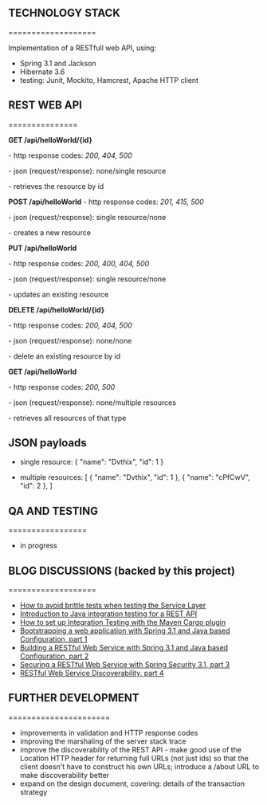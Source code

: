 
## TECHNOLOGY STACK
===================

Implementation of a RESTfull web API, using: 
* Spring 3.1 and Jackson
* Hibernate 3.6
* testing: Junit, Mockito, Hamcrest, Apache HTTP client



## REST WEB API
===============

**GET /api/helloWorld/{id}**

\-  http response codes: *200, 404, 500*

\- json (request/response): none/single resource

\- retrieves the resource by id


**POST /api/helloWorld**
\- http response codes: *201, 415, 500*

\- json (request/response): single resource/none

\- creates a new resource


**PUT /api/helloWorld**

\- http response codes: *200, 400, 404, 500*

\- json (request/response): single resource/none

\- updates an existing resource

**DELETE /api/helloWorld/{id}**

\- http response codes: *200, 404, 500*

\- json (request/response): none/none

\-  delete an existing resource by id


**GET /api/helloWorld**

\- http response codes: *200, 500*

\- json (request/response): none/multiple resources

\- retrieves all resources of that type



JSON payloads
-------------

- single resource:
{
    "name": "Dvthix",
    "id": 1
}

- multiple resources:
[    {
       "name": "Dvthix",
       "id": 1
    },
    {
       "name": "cPfCwV",
       "id": 2
    }, ]




## QA AND TESTING
=================

- in progress



## BLOG DISCUSSIONS (backed by this project)
===================

* [How to avoid brittle tests when testing the Service Layer](http://www.baeldung.com/2011/10/02/testing-the-service-layer/)
* [Introduction to Java integration testing for a REST API](http://www.baeldung.com/2011/10/13/integration-testing-a-rest-api/)
* [How to set up Integration Testing with the Maven Cargo plugin](http://www.baeldung.com/2011/10/16/how-to-set-up-integration-testing-with-the-maven-cargo-plugin/)
* [Bootstrapping a web application with Spring 3.1 and Java based Configuration, part 1](http://www.baeldung.com/2011/10/20/bootstraping-a-web-application-with-spring-3-1-and-java-based-configuration-part-1/)
* [Building a RESTful Web Service with Spring 3.1 and Java based Configuration, part 2](http://www.baeldung.com/2011/10/25/building-a-restful-web-service-with-spring-3-1-and-java-based-configuration-part-2/)
* [Securing a RESTful Web Service with Spring Security 3.1, part 3](http://www.baeldung.com/2011/10/31/securing-a-restful-web-service-with-spring-security-3-1-part-3/)
* [RESTful Web Service Discoverability, part 4](http://www.baeldung.com/2011/11/06/restful-web-service-discoverability-part-4/)



## FURTHER DEVELOPMENT
======================

* improvements in validation and HTTP response codes
* improving the marshaling of the server stack trace
* improve the discoverability of the REST API - make good use of the Location HTTP header for returning full URLs (not just ids) so that the client doesn't have to construct his own URLs; introduce a /about URL to make discoverability better
* expand on the design document, covering: details of the transaction strategy
